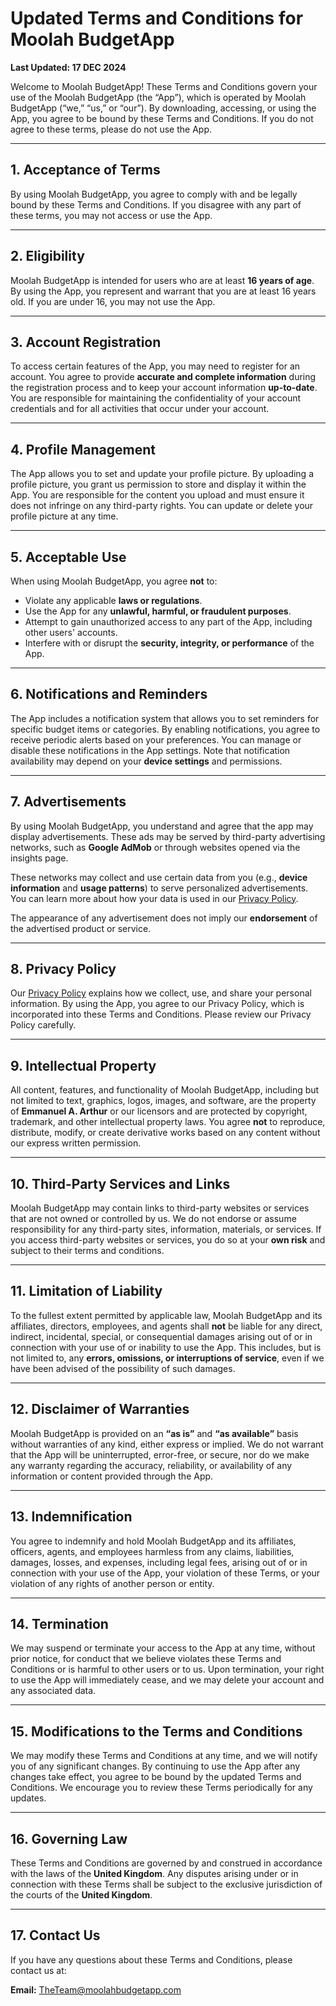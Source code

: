# Updated Terms and Conditions for Moolah BudgetApp  
**Last Updated: 17 DEC 2024**  

Welcome to Moolah BudgetApp! These Terms and Conditions govern your use of the Moolah BudgetApp (the “App”), which is operated by Moolah BudgetApp (“we,” “us,” or “our”). By downloading, accessing, or using the App, you agree to be bound by these Terms and Conditions. If you do not agree to these terms, please do not use the App.  

---

## 1. Acceptance of Terms  
By using Moolah BudgetApp, you agree to comply with and be legally bound by these Terms and Conditions. If you disagree with any part of these terms, you may not access or use the App.  

---

## 2. Eligibility  
Moolah BudgetApp is intended for users who are at least **16 years of age**. By using the App, you represent and warrant that you are at least 16 years old. If you are under 16, you may not use the App.  

---

## 3. Account Registration  
To access certain features of the App, you may need to register for an account. You agree to provide **accurate and complete information** during the registration process and to keep your account information **up-to-date**. You are responsible for maintaining the confidentiality of your account credentials and for all activities that occur under your account.  

---

## 4. Profile Management  
The App allows you to set and update your profile picture. By uploading a profile picture, you grant us permission to store and display it within the App. You are responsible for the content you upload and must ensure it does not infringe on any third-party rights. You can update or delete your profile picture at any time.  

---

## 5. Acceptable Use  
When using Moolah BudgetApp, you agree **not** to:  
- Violate any applicable **laws or regulations**.  
- Use the App for any **unlawful, harmful, or fraudulent purposes**.  
- Attempt to gain unauthorized access to any part of the App, including other users' accounts.  
- Interfere with or disrupt the **security, integrity, or performance** of the App.  

---

## 6. Notifications and Reminders  
The App includes a notification system that allows you to set reminders for specific budget items or categories. By enabling notifications, you agree to receive periodic alerts based on your preferences. You can manage or disable these notifications in the App settings. Note that notification availability may depend on your **device settings** and permissions.  

---

## 7. Advertisements  
By using Moolah BudgetApp, you understand and agree that the app may display advertisements. These ads may be served by third-party advertising networks, such as **Google AdMob** or through websites opened via the insights page.  

These networks may collect and use certain data from you (e.g., **device information** and **usage patterns**) to serve personalized advertisements. You can learn more about how your data is used in our [Privacy Policy](https://kwabenadasilva.github.io/moolahbudgetapp-legal/Privacy_Policy.md).  

The appearance of any advertisement does not imply our **endorsement** of the advertised product or service.  

---

## 8. Privacy Policy  
Our [Privacy Policy](https://kwabenadasilva.github.io/moolahbudgetapp-legal/Privacy_Policy.md) explains how we collect, use, and share your personal information. By using the App, you agree to our Privacy Policy, which is incorporated into these Terms and Conditions. Please review our Privacy Policy carefully.  

---

## 9. Intellectual Property  
All content, features, and functionality of Moolah BudgetApp, including but not limited to text, graphics, logos, images, and software, are the property of **Emmanuel A. Arthur** or our licensors and are protected by copyright, trademark, and other intellectual property laws. You agree **not** to reproduce, distribute, modify, or create derivative works based on any content without our express written permission.  

---

## 10. Third-Party Services and Links  
Moolah BudgetApp may contain links to third-party websites or services that are not owned or controlled by us. We do not endorse or assume responsibility for any third-party sites, information, materials, or services. If you access third-party websites or services, you do so at your **own risk** and subject to their terms and conditions.  

---

## 11. Limitation of Liability  
To the fullest extent permitted by applicable law, Moolah BudgetApp and its affiliates, directors, employees, and agents shall **not** be liable for any direct, indirect, incidental, special, or consequential damages arising out of or in connection with your use of or inability to use the App. This includes, but is not limited to, any **errors, omissions, or interruptions of service**, even if we have been advised of the possibility of such damages.  

---

## 12. Disclaimer of Warranties  
Moolah BudgetApp is provided on an **“as is”** and **“as available”** basis without warranties of any kind, either express or implied. We do not warrant that the App will be uninterrupted, error-free, or secure, nor do we make any warranty regarding the accuracy, reliability, or availability of any information or content provided through the App.  

---

## 13. Indemnification  
You agree to indemnify and hold Moolah BudgetApp and its affiliates, officers, agents, and employees harmless from any claims, liabilities, damages, losses, and expenses, including legal fees, arising out of or in connection with your use of the App, your violation of these Terms, or your violation of any rights of another person or entity.  

---

## 14. Termination  
We may suspend or terminate your access to the App at any time, without prior notice, for conduct that we believe violates these Terms and Conditions or is harmful to other users or to us. Upon termination, your right to use the App will immediately cease, and we may delete your account and any associated data.  

---

## 15. Modifications to the Terms and Conditions  
We may modify these Terms and Conditions at any time, and we will notify you of any significant changes. By continuing to use the App after any changes take effect, you agree to be bound by the updated Terms and Conditions. We encourage you to review these Terms periodically for any updates.  

---

## 16. Governing Law  
These Terms and Conditions are governed by and construed in accordance with the laws of the **United Kingdom**. Any disputes arising under or in connection with these Terms shall be subject to the exclusive jurisdiction of the courts of the **United Kingdom**.  

---

## 17. Contact Us  
If you have any questions about these Terms and Conditions, please contact us at:  

**Email:** [TheTeam@moolahbudgetapp.com](mailto:TheTeam@moolahbudgetapp.com)  
